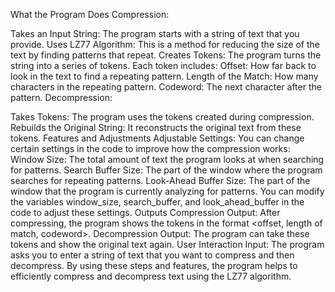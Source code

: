 What the Program Does
Compression:

Takes an Input String: The program starts with a string of text that you provide.
Uses LZ77 Algorithm: This is a method for reducing the size of the text by finding patterns that repeat.
Creates Tokens: The program turns the string into a series of tokens. Each token includes:
Offset: How far back to look in the text to find a repeating pattern.
Length of the Match: How many characters in the repeating pattern.
Codeword: The next character after the pattern.
Decompression:

Takes Tokens: The program uses the tokens created during compression.
Rebuilds the Original String: It reconstructs the original text from these tokens.
Features and Adjustments
Adjustable Settings: You can change certain settings in the code to improve how the compression works:
Window Size: The total amount of text the program looks at when searching for patterns.
Search Buffer Size: The part of the window where the program searches for repeating patterns.
Look-Ahead Buffer Size: The part of the window that the program is currently analyzing for patterns.
You can modify the variables window_size, search_buffer, and look_ahead_buffer in the code to adjust these settings.
Outputs
Compression Output: After compressing, the program shows the tokens in the format <offset, length of match, codeword>.
Decompression Output: The program can take these tokens and show the original text again.
User Interaction
Input: The program asks you to enter a string of text that you want to compress and then decompress.
By using these steps and features, the program helps to efficiently compress and decompress text using the LZ77 algorithm.